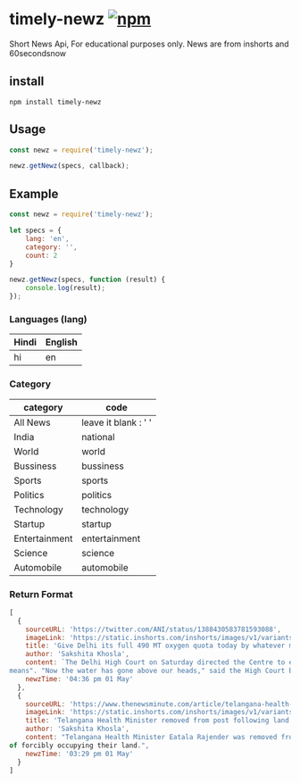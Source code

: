 
# timely-newz [![npm][npm-image]][npm-url]
Short News Api, For educational purposes only. News are from inshorts and 60secondsnow

[npm-image]: https://img.shields.io/npm/v/timely-newz.svg
[npm-url]: https://www.npmjs.com/package/timely-newz


## install

```
npm install timely-newz
```

## Usage

```js
const newz = require('timely-newz');

newz.getNewz(specs, callback);
```

## Example

```js
const newz = require('timely-newz');

let specs = {
    lang: 'en',
    category: '',
    count: 2
}

newz.getNewz(specs, function (result) {
    console.log(result);
});
```
### Languages (lang)

|Hindi|English|
|---|---|
|hi|en|

### Category

|category|code|
|---|---|
|All News|leave it blank : ' '|
|India|national|
|World|world|
|Bussiness|bussiness|
|Sports|sports|
|Politics|politics|
|Technology|technology|
|Startup|startup|
|Entertainment|entertainment|
|Science|science|
|Automobile|automobile|

### Return Format

```js
[
  {
    sourceURL: 'https://twitter.com/ANI/status/1388430583781593088',
    imageLink: 'https://static.inshorts.com/inshorts/images/v1/variants/jpg/m/2021/05_may/1_sat/img_1619866358726_106.jpg?',
    title: 'Give Delhi its full 490 MT oxygen quota today by whatever means: HC to Centre',
    author: 'Sakshita Khosla',
    content: `The Delhi High Court on Saturday directed the Centre to ensure that Delhi received its full allocated quota of 490 Metric Tonnes (MT) of oxygen today "by whatever 
means". "Now the water has gone above our heads," said the High Court bench to Centre's counsel, adding, "You (Centre) will arrange everything now."`,
    newzTime: '04:36 pm 01 May'
  },
  {
    sourceURL: 'https://www.thenewsminute.com/article/telangana-health-minister-eatala-rajender-removed-after-allegations-land-grabbing-148130',
    imageLink: 'https://static.inshorts.com/inshorts/images/v1/variants/jpg/m/2021/05_may/1_sat/img_1619862427860_905.jpg?',
    title: 'Telangana Health Minister removed from post following land grab allegations',
    author: 'Sakshita Khosla',
    content: "Telangana Health Minister Eatala Rajender was removed from the post on Saturday after allegations of land grabbing emerged against him. The state's Health, Medical and Family Welfare portfolio was transferred to CM K Chandrashekar Rao after the Governor approved Rao's request. Several farmers from the Medak district have accused Rajender 
of forcibly occupying their land.",
    newzTime: '03:29 pm 01 May'
  }
]
```
